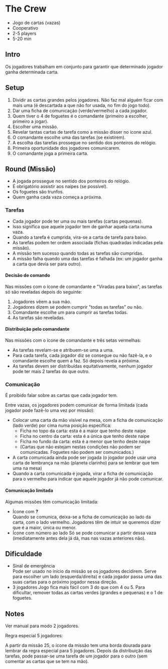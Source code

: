 # The Crew

- Jogo de cartas (vazas)
- Cooperativo
- 2-5 players
- 5-20 min

## Intro

Os jogadores trabalham em conjunto para garantir que determinado jogador ganha determinada carta.

## Setup

1. Dividir as cartas grandes pelos jogadores. Não faz mal alguém ficar com mais uma (é descartada a que não for usada, no fim do jogo todo).
1. Dar uma ficha de comunicação (verde/vermelho) a cada jogador.
1. Quem tiver o 4 de foguetes é o comandante (primeiro a escolher, primeiro a jogar).
1. Escolher uma missão.
1. Revelar tantas cartas de tarefa como a missão disser no ícone azul.
1. O comandante escolhe uma das tarefas (se existirem).
1. A escolha das tarefas prossegue no sentido dos ponteiros do relógio.
1. Primeira oportunidade dos jogadores comunicarem.
1. O comandante joga a primeira carta.


## Round (Missão)

- A jogada prossegue no sentido dos ponteiros do relógio.
- É obrigatório assistir aos naipes (se possível).
- Os foguetes são trunfos.
- Quem ganha cada vaza começa a próxima.

### Tarefas

- Cada jogador pode ter uma ou mais tarefas (cartas pequenas).
- Isso significa que aquele jogador tem de ganhar aquela carta numa vaza.
- Quando a tarefa é cumprida, vira-se a carta de tarefa para baixo.
- As tarefas podem ter ordem associada (fichas quadradas indicadas pela missão).
- A missão tem sucesso quando todas as tarefas são cumpridas.
- A missão falha quando uma das tarefas é falhada (ex: um jogador ganha a carta que devia ser para outro).

#### Decisão de comando

Nas missões com o ícone de comandante e "Viradas para baixo", as tarefas só são reveladas depois do seguinte:

1. Jogadores vêem a sua mão.
2. Jogadores dizem se podem cumprir "todas as tarefas" ou não.
3. Comandante escolhe um para cumprir as tarefas todas.
4. As tarefas são reveladas.

#### Distribuição pelo comandante

Nas missões com o ícone de comandante e três setas vermelhas:

- As tarefas revelam-se e atribuem-se uma a uma.
- Para cada tarefa, cada jogador diz se consegue ou não fazê-la, e o comandante escolhe quem a faz. Só depois revela a próxima.
- As tarefas devem ser distribuídas equitativamente, nenhum jogador pode ter mais 2 tarefas do que outro.

### Comunicação

É proibido falar sobre as cartas que cada jogador tem.

Entre vazas, os jogadores podem comunicar de forma limitada (cada jogador pode fazê-lo uma vez por missão):

- Colocar uma carta da mão visível na mesa, com a ficha de comunicação (lado verde) por cima numa posição específica:
  - Ficha no topo da carta: esta é a maior que tenho deste naipe
  - Ficha no centro da carta: esta é a única que tenho deste naipe
  - Ficha no fundo da carta: esta é a menor que tenho deste naipe
  - (Cartas que não estejam nestas condições não podem ser comunicadas. Foguetes não podem ser comunicados.)
- A carta comunicada ainda pode ser jogada (o jogador pode usar uma carta de lembrança na mão (planeta clarinho) para se lembrar que tem uma na mesa)
- Quando a carta comunicada é jogada, virar a ficha de comunicação para o vermelho para indicar que aquele jogador já não pode comunicar.

#### Comunicação limitada

Algumas missões têm comunicação limitada:

- Ícone com **?**  
  Quando se comunica, deixa-se a ficha de comunicação ao lado da carta, com o lado vermelho.
  Jogadores têm de intuir se queremos dizer que é a maior, única ou menor.
- Ícone com número ao lado
  Só se pode comunicar a partir dessa vaza (imediatamente antes dela já dá, mas nas vazas anteriores não).

## Dificuldade

- Sinal de emergência  
  Pode ser usado no início da missão se os jogadores decidirem. Serve para escolher um lado (esquerda/direita) e cada jogador
  passa uma das suas cartas para o próximo jogador nessa direção.
- 3 jogadores
  Jogo fica mais fácil com 3 do que com 4 ou 5. Para dificultar, remover todas as cartas verdes (grandes e pequenas) e o 1 de foguetes.


## Notes

Ver manual para modo 2 jogadores.

Regra especial 5 jogadores:

A partir da missão 25, o ícone da missão tem uma borda dourada para lembrar da regra especial para 5 jogadores.
Depois da distribuição das tarefas, pode passar-se uma tarefa de um jogador para o outro (sem comentar as cartas que se tem na mão).
